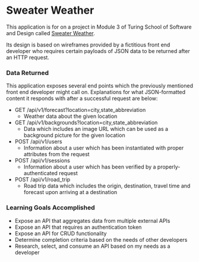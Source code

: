 # Sweater Weather

This application is for on a project in Module 3 of Turing School of Software and Design called [Sweater Weather](https://backend.turing.io/module3/projects/sweater_weather).

Its design is based on wireframes provided by a fictitious front end developer who requires certain payloads of JSON data to be returned after an HTTP request.

### Data Returned

This application exposes several end points which the previously mentioned front end developer might call on. Explanations for what JSON-formatted content it responds with after a successful request are below:

- GET /api/v1/forecast?location=city,state_abbreviation
  * Weather data about the given location
- GET /api/v1/backgrounds?location=city,state_abbreviation
  * Data which includes an image URL which can be used as a background picture for the given location
- POST /api/v1/users
  * Information about a user which has been instantiated with proper attributes from the request
- POST /api/v1/sessions
  * Information about a user which has been verified by a properly-authenticated request
- POST /api/v1/road_trip
  * Road trip data which includes the origin, destination, travel time and forecast upon arriving at a destination

### Learning Goals Accomplished

* Expose an API that aggregates data from multiple external APIs
* Expose an API that requires an authentication token
* Expose an API for CRUD functionality
* Determine completion criteria based on the needs of other developers
* Research, select, and consume an API based on my needs as a developer
